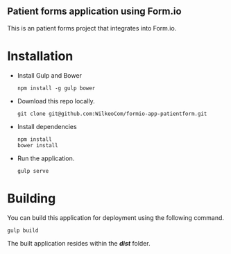 Patient forms application using Form.io
---------------------------------
This is an patient forms project that integrates into Form.io.

Installation
=============

- Install Gulp and Bower
 
    ```
    npm install -g gulp bower
    ```

- Download this repo locally.

    ```
    git clone git@github.com:WilkeoCom/formio-app-patientform.git
    ```

- Install dependencies

    ```
    npm install
    bower install
    ```

- Run the application.

    ```
    gulp serve
    ```
    
Building
===============
You can build this application for deployment using the following command.

```
gulp build
```

The built application resides within the ***dist*** folder.

